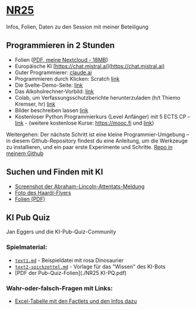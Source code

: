 

# [NR25](https://netzwerkrecherche.org/nr25/programm/) 

Infos, Folien, Daten zu den Session mit meiner Beteiligung

## Programmieren in 2 Stunden

*	Folien ([PDF, meine Nextcloud - 18MB](https://www.frankruft.de/nc/index.php/s/LZS4JM9tAqEcGbj))
*	Europäische KI [https://chat.mistral.ai](https://chat.mistral.ai) 
*	Guter Programmierer: [claude.ai](https://claude.ai) 
*	Programmieren durch Klicken: Scratch [link](https://scratch.mit.edu/projects/391500152/editor/) 
*	Die Svelte-Demo-Seite: [link](https://svelte.dev/playground/9a98ca6e857f4775848a420f81eb0e2a)
*	Das Alkoholrechner-Vorbild: [link](https://www.sueddeutsche.de/tools/alkoholrechner) 
*	Colab, um Verfassungsschutzberichte herunterzuladen (h/t Thiemo Kremser, hr) [link](https://colab.research.google.com/drive/11Z6RLp3Tt5ynpJ4hrwllaefoNJp7ecHm#scrollTo=mHjycWe-09Z8)
*	Bilder beschreiben lassen [link](https://www.frankruft.de/apps/bildbeschreibung/) 
*	Kostenloser Python Programmierkurs (Level Anfänger) mit 5 ECTS CP - [link](https://programming-25.mooc.fi)  - (weitere kostenlose Kurse: https://mooc.fi und [link](https://www.mydealz.de/deals/ubersicht-aktueller-kostenloser-udemy-kurse-ex-ai-django-copilot-ccna-powerbi-python-azure-kubernetes-java-excel-devops-usw-2583784))

Weitergehen: Der nächste Schritt ist eine kleine Programmier-Umgebung – in diesem Github-Repository findest du eine Anleitung, um die Werkzeuge zu installieren, und ein paar erste Experimente und Schritte. [Repo in meinem Github](https://github.com/JanEggers-hr/programmieren_fuer_journos/)

## Suchen und Finden mit KI

* [Screenshot der Abraham-Lincoln-Attentats-Meldung](abraham-lincoln-lede.jpg)
* [Foto des Haaröl-Flyers](./haaröl.jpeg)
* [Folien (PDF)](./KI-Suchen-Basics.pdf)

## KI Pub Quiz 
Jan Eggers und die KI-Pub-Quiz-Community

### Spielmaterial: 

* [```text1.md```](./text1.md) - Beispieldatei mit rosa Dinosaurier
* [```text2-spickzettel.md```](./text2-spickzettel.md) - Vorlage für das "Wissen" des KI-Bots 
* [PDF der Pub-Quiz-Folien](./NR25 KI-PQ.pdf)

### Wahr-oder-falsch-Fragen mit Links: 

* [Excel-Tabelle mit den Factlets und den Infos dazu](.factlets.xlsx)